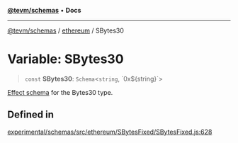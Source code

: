 [**@tevm/schemas**](../../README.md) • **Docs**

***

[@tevm/schemas](../../modules.md) / [ethereum](../README.md) / SBytes30

# Variable: SBytes30

> `const` **SBytes30**: `Schema`\<`string`, \`0x$\{string\}\`\>

[Effect schema](https://github.com/Effect-TS/schema) for the Bytes30 type.

## Defined in

[experimental/schemas/src/ethereum/SBytesFixed/SBytesFixed.js:628](https://github.com/evmts/tevm-monorepo/blob/main/experimental/schemas/src/ethereum/SBytesFixed/SBytesFixed.js#L628)
